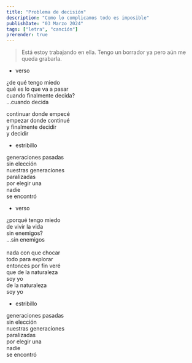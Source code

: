 ```yaml
---
title: "Problema de decisión"
description: "Como lo complicamos todo es imposible"
publishDate: "03 Marzo 2024"
tags: ["letra", "canción"]
prerender: true
---
```

> Está estoy trabajando en ella.
> Tengo un borrador ya pero aún me queda grabarla.

- verso

¿de qué tengo miedo \
qué es lo que va a pasar \
cuando finalmente decida? \
...cuando decida

continuar donde empecé \
empezar donde continué \
y finalmente decidir \
y decidir

- estribillo

generaciones pasadas \
sin elección \
nuestras generaciones \
paralizadas \
por elegir una \
nadie \
se encontró

- verso

¿porqué tengo miedo \
de vivir la vida \
sin enemigos? \
...sin enemigos \
\
nada con que chocar \
todo para explorar \
entonces por fin veré \
que de la naturaleza \
soy yo \
de la naturaleza \
soy yo

- estribillo

generaciones pasadas \
sin elección \
nuestras generaciones \
paralizadas \
por elegir una \
nadie \
se encontró
